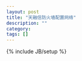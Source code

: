 ```yaml
---
layout: post
title: "天融信防火墙配置网络"
description: ""
category: 
tags: []
---
```

{% include JB/setup %}

